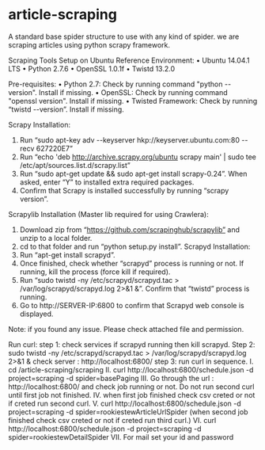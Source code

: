 # article-scraping
A standard base spider structure to use with any kind of spider. we are scraping articles using python scrapy framework.

Scraping Tools Setup on Ubuntu
Reference Environment:
•	Ubuntu 14.04.1 LTS
•	Python 2.7.6
•	OpenSSL 1.0.1f
•	Twistd 13.2.0

Pre-requisites:
•	Python 2.7: Check by running command "python --version". Install if missing.
•	OpenSSL: Check by running command "openssl version". Install if missing.
•	Twisted Framework: Check by running “twistd --version”. Install if missing.

Scrapy Installation:
1.	Run “sudo apt-key adv --keyserver hkp://keyserver.ubuntu.com:80 --recv 627220E7”
2.	Run “echo 'deb http://archive.scrapy.org/ubuntu scrapy main' | sudo tee /etc/apt/sources.list.d/scrapy.list”
3.	Run “sudo apt-get update && sudo apt-get install scrapy-0.24”. When asked, enter “Y” to installed extra required packages.
4.	Confirm that Scrapy is installed successfully by running “scrapy version”.

Scrapylib Installation (Master lib required for using Crawlera):
1.	Download zip from “https://github.com/scrapinghub/scrapylib” and unzip to a local folder.
2.	cd to that folder and run “python setup.py install”.
Scrapyd Installation:
1.	Run “apt-get install scrapyd”.
2.	Once finished, check whether “scrapyd” process is running or not. If running, kill the process (force kill if required).
3.	Run “sudo twistd -ny /etc/scrapyd/scrapyd.tac > /var/log/scrapyd/scrapyd.log 2>&1 &”. Confirm that “twistd” process is running.
4.	Go to http://SERVER-IP:6800 to confirm that Scrapyd web console is displayed.


Note: if you found any issue. Please check attached file and permission.

Run curl:
step 1: check services if scrapyd running then kill scrapyd.
Step 2: sudo twistd -ny /etc/scrapyd/scrapyd.tac > /var/log/scrapyd/scrapyd.log 2>&1 &
check server : http://localhost:6800/ 
step 3: run curl in sequence.
I. cd /article-scraping/scraping 
II. curl  http://localhost:6800/schedule.json -d project=scraping -d spider=basePaging
III. Go through the url :  http://localhost:6800/ 
and check job running or not. Do not run second curl until first job not finished.
IV. when first job finished check csv creted or not if creted run second curl.
V. curl  http://localhost:6800/schedule.json -d project=scraping -d spider=rookiestewArticleUrlSpider (when second job finished check csv creted or not if creted run third curl.)
VI. curl  http://localhost:6800/schedule.json -d project=scraping -d spider=rookiestewDetailSpider
VII. For mail set your id and password



